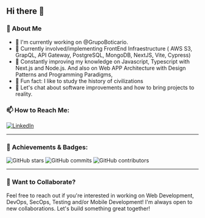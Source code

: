 ## Hi there 👋

<!--
**Mr-Kuro/Mr-Kuro** is a ✨ _special_ ✨ repository because its `README.md` (this file) appears on your GitHub profile.

Here are some ideas to get you started:

- 🔭 I’m currently working on ...
- 🌱 I’m currently learning ...
- 👯 I’m looking to collaborate on ...
- 🤔 I’m looking for help with ...
- 💬 Ask me about ...
- 📫 How to reach me: ...
- 😄 Pronouns: ...
- ⚡ Fun fact: ...
-->

### 🚀 About Me

- 🔭 I'm currently working on @GrupoBoticario.
- 🤔 Currently involved/implementing FrontEnd Infraestructure ( AWS S3, GrapQL, API Gateway, PostgreSQL, MongoDB, NextJS, Vite, Cypress)
- 🌱 Constantly improving my knowledge on Javascript, Typescript with Next.js and Node.js. And also on  Web APP Architecture with Design Patterns and Programming Paradigms,
- 👯 Fun fact: I like to study the history of civilizations
- 💬 Let's chat about software improvements and how to bring projects to reality.

### 📫 How to Reach Me:
[![LinkedIn](https://img.shields.io/badge/LinkedIn-blue?style=for-the-badge&logo=linkedin)](https://www.linkedin.com/in/mr-kuro/)

---

### 🏅 Achievements & Badges:

![GitHub  stars](https://img.shields.io/github/stars/Mr-Kuro?style=for-the-badge&labelColor=%23F0F6FC&color=%230000)
![GitHub commits](https://img.shields.io/github/commit-activity/w/Mr-Kuro/Mr-Kuro?color=brightgreen&style=for-the-badge)
![GitHub contributors](https://img.shields.io/github/contributors/Mr-Kuro/Mr-Kuro?color=green&style=for-the-badge)

---

### 🌟 Want to Collaborate?
Feel free to reach out if you're interested in working on Web Development, DevOps, SecOps, Testing and/or Mobile Development! I'm always open to new collaborations. Let's build something great together!

